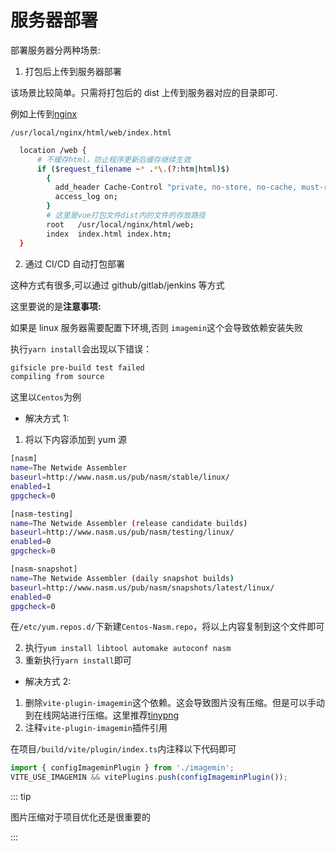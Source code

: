 # 服务器部署

部署服务器分两种场景:

1. 打包后上传到服务器部署

该场景比较简单。只需将打包后的 dist 上传到服务器对应的目录即可.

例如上传到[nginx](nginx.md)

`/usr/local/nginx/html/web/index.html`

```bash
  location /web {
      # 不缓存html，防止程序更新后缓存继续生效
      if ($request_filename ~* .*\.(?:htm|html)$)
        {
          add_header Cache-Control "private, no-store, no-cache, must-revalidate, proxy-revalidate";
          access_log on;
        }
        # 这里是vue打包文件dist内的文件的存放路径
        root   /usr/local/nginx/html/web;
        index  index.html index.htm;
  }

```

2. 通过 CI/CD 自动打包部署

这种方式有很多,可以通过 github/gitlab/jenkins 等方式

这里要说的是**注意事项:**

如果是 linux 服务器需要配置下环境,否则 `imagemin`这个会导致依赖安装失败

执行`yarn install`会出现以下错误：

```bash
gifsicle pre-build test failed
compiling from source
```

这里以`Centos`为例

- 解决方式 1:

1. 将以下内容添加到 yum 源

```bash
[nasm]
name=The Netwide Assembler
baseurl=http://www.nasm.us/pub/nasm/stable/linux/
enabled=1
gpgcheck=0

[nasm-testing]
name=The Netwide Assembler (release candidate builds)
baseurl=http://www.nasm.us/pub/nasm/testing/linux/
enabled=0
gpgcheck=0

[nasm-snapshot]
name=The Netwide Assembler (daily snapshot builds)
baseurl=http://www.nasm.us/pub/nasm/snapshots/latest/linux/
enabled=0
gpgcheck=0
```

在`/etc/yum.repos.d/`下新建`Centos-Nasm.repo`，将以上内容复制到这个文件即可

2. 执行`yum install libtool automake autoconf nasm`
3. 重新执行`yarn install`即可

- 解决方式 2:

1. 删除`vite-plugin-imagemin`这个依赖。这会导致图片没有压缩。但是可以手动到在线网站进行压缩。这里推荐[tinypng](https://tinypng.com/)
2. 注释`vite-plugin-imagemin`插件引用

在项目`/build/vite/plugin/index.ts`内注释以下代码即可

```ts
import { configImageminPlugin } from './imagemin';
VITE_USE_IMAGEMIN && vitePlugins.push(configImageminPlugin());
```

::: tip

图片压缩对于项目优化还是很重要的

:::
